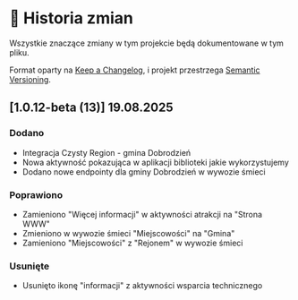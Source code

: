 # 📝 Historia zmian

Wszystkie znaczące zmiany w tym projekcie będą dokumentowane w tym pliku.

Format oparty na [Keep a Changelog](https://keepachangelog.com/en/1.0.0/),
i projekt przestrzega [Semantic Versioning](https://semver.org/spec/v2.0.0.html).

## [1.0.12-beta (13)] 19.08.2025

### Dodano

- Integracja Czysty Region - gmina Dobrodzień
- Nowa aktywność pokazująca w aplikacji biblioteki jakie wykorzystujemy
- Dodano nowe endpointy dla gminy Dobrodzień w wywozie śmieci

### Poprawiono

- Zamieniono "Więcej informacji" w aktywności atrakcji na "Strona WWW"
- Zmieniono w wywozie śmieci "Miejscowości" na "Gmina"
- Zamieniono "Miejscowości" z "Rejonem" w wywozie śmieci

### Usunięte

- Usunięto ikonę "informacji" z aktywności wsparcia technicznego
